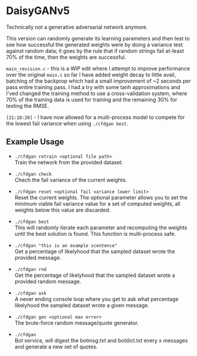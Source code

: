 # DaisyGANv5
Technically not a generative adversarial network anymore. 

This version can randomly generate its learning parameters and then test to see how successful the generated weights were by doing a variance test against random data; it goes by the rule that if random strings fail at-least 70% of the time, then the weights are successful.

`main_revision.c` - this is a WIP edit where I attempt to improve performance over the original `main.c` so far I have added weight decay to little avail, batching of the backprop which had a small improvement of ~2 seconds per pass entire training pass. I had a try with some tanh approximations and I'ved changed the training method to use a cross-validation system, where 70% of the training data is used for training and the remaining 30% for testing the RMSE.

`[21:10:20]` - I have now allowed for a multi-process model to compete for the lowest fail variance when using `./cfdgan best`.

## Example Usage
- ```./cfdgan retrain <optional file path>```
<br>Train the network from the provided dataset.

- ```./cfdgan check```
<br>Chech the fail variance of the current weights.

- ```./cfdgan reset <optional fail variance lower limit>```
<br>Reset the current weights. The optional parameter allows you to set the minimum viable fail variance value for a set of computed weights, all weights below this value are discarded.

- ```./cfdgan best```
<br>This will randomly iterate each parameter and recomputing the weights until the best solution is found. This function is multi-process safe.

- ```./cfdgan "this is an example scentence"```
<br>Get a percentage of likelyhood that the sampled dataset wrote the provided message.

- ```./cfdgan rnd```
<br>Get the percentage of likelyhood that the sampled dataset wrote a provided random message.

- ```./cfdgan ask```
<br>A never ending console loop where you get to ask what percentage likelyhood the sampled dataset wrote a given message.

- ```./cfdgan gen <optional max error>```
<br>The brute-force random message/quote generator.

- ```./cfdgan```
<br>Bot service, will digest the botmsg.txt and botdict.txt every x messages and generate a new set of quotes.
